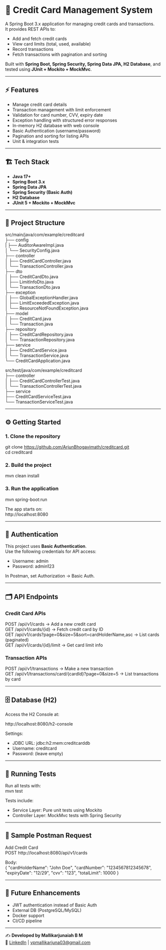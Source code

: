 # 📌 Credit Card Management System

A Spring Boot 3.x application for managing credit cards and transactions.  
It provides REST APIs to:  

- Add and fetch credit cards  
- View card limits (total, used, available)  
- Record transactions  
- Fetch transactions with pagination and sorting  

Built with **Spring Boot, Spring Security, Spring Data JPA, H2 Database**, and tested using **JUnit + Mockito + MockMvc**.

---

## ⚡ Features
- Manage credit card details  
- Transaction management with limit enforcement  
- Validation for card number, CVV, expiry date  
- Exception handling with structured error responses  
- In-memory H2 database with web console  
- Basic Authentication (username/password)  
- Pagination and sorting for listing APIs  
- Unit & integration tests  

---

## 🏗️ Tech Stack
- **Java 17+**  
- **Spring Boot 3.x**  
- **Spring Data JPA**  
- **Spring Security (Basic Auth)**  
- **H2 Database**  
- **JUnit 5 + Mockito + MockMvc**  

---

## 📂 Project Structure
src/main/java/com/example/creditcard  
├── config  
|   ├── AuditorAwareImpl.java  
│   └── SecurityConfig.java  
├── controller  
│   ├── CreditCardController.java  
│   └── TransactionController.java  
├── dto  
│   ├── CreditCardDto.java  
│   ├── LimitInfoDto.java  
│   └── TransactionDto.java  
├── exception  
│   ├── GlobalExceptionHandler.java  
│   ├── LimitExceededException.java  
│   └── ResourceNotFoundException.java  
├── model  
│   ├── CreditCard.java  
│   └── Transaction.java  
├── repository  
│   ├── CreditCardRepository.java  
│   └── TransactionRepository.java  
├── service  
│   ├── CreditCardService.java  
│   └── TransactionService.java  
└── CreditCardApplication.java  


src/test/java/com/example/creditcard  
├── controller  
│   ├── CreditCardControllerTest.java  
│   └── TransactionControllerTest.java  
├── service  
    ├── CreditCardServiceTest.java  
    └── TransactionServiceTest.java 

---

## ⚙️ Getting Started

### 1. Clone the repository
git clone https://github.com/ArjunBhogavimath/creditcard.git  
cd creditcard  

### 2. Build the project
mvn clean install  

### 3. Run the application
mvn spring-boot:run  

The app starts on:  
http://localhost:8080  

---

## 🔑 Authentication
This project uses **Basic Authentication**.  
Use the following credentials for API access:

- Username: admin  
- Password: admin123  

In Postman, set Authorization → Basic Auth.  

---

## 🗂️ API Endpoints

### Credit Card APIs
POST   /api/v1/cards                          → Add a new credit card  
GET    /api/v1/cards/{id}                     → Fetch credit card by ID  
GET    /api/v1/cards?page=0&size=5&sort=cardHolderName,asc → List cards (paginated)  
GET    /api/v1/cards/{id}/limit               → Get card limit info  

### Transaction APIs
POST   /api/v1/transactions                   → Make a new transaction  
GET    /api/v1/transactions/card/{cardId}?page=0&size=5   → List transactions by card  

---

## 🗄️ Database (H2)
Access the H2 Console at:  

http://localhost:8080/h2-console  

Settings:  
- JDBC URL: jdbc:h2:mem:creditcarddb  
- Username: creditcard  
- Password: (leave empty)  

---

## 🧪 Running Tests
Run all tests with:  
mvn test  

Tests include:  
- Service Layer: Pure unit tests using Mockito  
- Controller Layer: MockMvc tests with Spring Security  

---

## 📸 Sample Postman Request

Add Credit Card  
POST http://localhost:8080/api/v1/cards  

Body:  
{
  "cardHolderName": "John Doe",
  "cardNumber": "1234567812345678",
  "expiryDate": "12/29",
  "cvv": "123",
  "totalLimit": 10000
}

---

## 🚀 Future Enhancements
- JWT authentication instead of Basic Auth  
- External DB (PostgreSQL/MySQL)  
- Docker support  
- CI/CD pipeline  

---


✍️ **Developed by Mallikarjunaiah B M**  
🔗 [LinkedIn](https://www.linkedin.com/in/mallikarjunaiah-b-m-1331a319a/) | [vpmallikarjuna03@gmail.com](mailto:vpmallikarjuna03@gmail.com)
